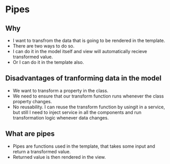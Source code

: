 # Pipes

## Why

- I want to transfrom the data that is going to be rendered in the template.
- There are two ways to do so.
- I can do it in the model itself and view will automatically recieve transformed value.
- Or I can do it in the template also.

## Disadvantages of tranforming data in the model

- We want to transform a property in the class.
- We need to ensure that our transform function runs whenever the class property changes.
- No reusability. I can reuse the transform function by usingit in a service, but still I need to inject service in all the 
components and run transformation logic whenever data changes.

## What are pipes

- Pipes are functions used in the template, that takes some input and return a transformed value.
- Returned value is then rendered in the view.
